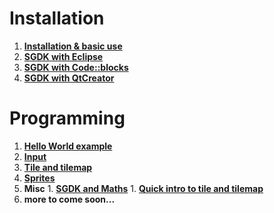 # Installation #

  1. **[Installation & basic use](HowToUseSGDK.md)**
  1. **[SGDK with Eclipse](UseSGDKWithEclipse.md)**
  1. **[SGDK with Code::blocks](UseSGDKWithCB.md)**
  1. **[SGDK with QtCreator](https://github.com/AbigailBuccaneer/sgdk/wiki/sgdk-with-qtcreator)**

# Programming #

  1. **[Hello World example](HelloWorld.md)**
  1. **[Input](Input.md)**
  1. **[Tile and tilemap](Tiles.md)**
  1. **[Sprites](Sprites.md)**
  1. **Misc**
    1. **[SGDK and Maths](SGDK_Math.md)**
    1. **[Quick intro to tile and tilemap](sgdk_tile_functions.md)**
  1. **more to come soon...**